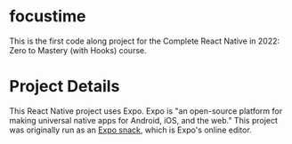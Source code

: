 # focustime
This is the first code along project for the Complete React Native in 2022: Zero to Mastery (with Hooks) course.

# Project Details 
This React Native project uses Expo. Expo is "an open-source platform for making universal native apps for Android, iOS, and the web." This project was originally run as an [Expo snack](https://snack.expo.dev/), which is Expo's online editor. 
